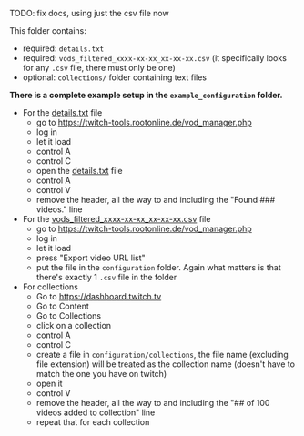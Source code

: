 
TODO: fix docs, using just the csv file now

This folder contains:

- required: `details.txt`
- required: `vods_filtered_xxxx-xx-xx_xx-xx-xx.csv` (it specifically looks for any `.csv` file, there must only be one)
- optional: `collections/` folder containing text files

**There is a complete example setup in the `example_configuration` folder.**

- For the [details.txt](../example_configuration/details.txt) file
  - go to https://twitch-tools.rootonline.de/vod_manager.php
  - log in
  - let it load
  - control A
  - control C
  - open the [details.txt](../example_configuration/details.txt) file
  - control A
  - control V
  - remove the header, all the way to and including the "Found ### videos." line
- For the [vods_filtered_xxxx-xx-xx_xx-xx-xx.csv](../example_configuration/vods_filtered_2025-02-19_20-39-36.csv) file
  - go to https://twitch-tools.rootonline.de/vod_manager.php
  - log in
  - let it load
  - press "Export video URL list"
  - put the file in the `configuration` folder. Again what matters is that there's exactly 1 `.csv` file in the folder
- For collections
  - Go to https://dashboard.twitch.tv
  - Go to Content
  - Go to Collections
  - click on a collection
  - control A
  - control C
  - create a file in `configuration/collections`, the file name (excluding file extension) will be treated as the collection name (doesn't have to match the one you have on twitch)
  - open it
  - control V
  - remove the header, all the way to and including the "## of 100 videos added to collection" line
  - repeat that for each collection
